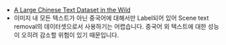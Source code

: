 - [A Large Chinese Text Dataset in the Wild](https://ctwdataset.github.io/)
- 이미지 내 모든 텍스트가 아닌 중국어에 대해서만 Label되어 있어 Scene text removal의 데이터셋으로서 사용하기는 어렵습니다. 중국어 외 텍스트에 대한 성능이 오히려 감소할 위험이 있기 때문입니다.
